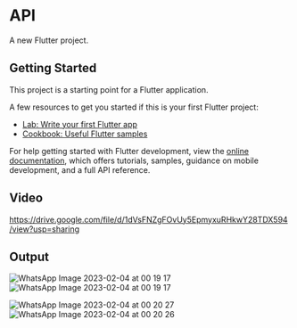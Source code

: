  # API

A new Flutter project.

## Getting Started

This project is a starting point for a Flutter application.

A few resources to get you started if this is your first Flutter project:

- [Lab: Write your first Flutter app](https://docs.flutter.dev/get-started/codelab)
- [Cookbook: Useful Flutter samples](https://docs.flutter.dev/cookbook)

For help getting started with Flutter development, view the
[online documentation](https://docs.flutter.dev/), which offers tutorials,
samples, guidance on mobile development, and a full API reference.

## Video

https://drive.google.com/file/d/1dVsFNZgFOvUy5EpmyxuRHkwY28TDX594/view?usp=sharing

## Output

 ![WhatsApp Image 2023-02-04 at 00 19 17](https://user-images.githubusercontent.com/75439259/216685154-90cdb9a7-c356-41d0-b632-914e452a9e4e.jpg)
 ![WhatsApp Image 2023-02-04 at 00 19 17](https://user-images.githubusercontent.com/75439259/216685329-6f6d5c8f-53f1-43d4-bf55-92c694496471.jpg)

![WhatsApp Image 2023-02-04 at 00 20 27](https://user-images.githubusercontent.com/75439259/216685197-4bc70447-52ad-4700-bebb-bd1df039f774.jpg)
![WhatsApp Image 2023-02-04 at 00 20 26](https://user-images.githubusercontent.com/75439259/216685364-3a3e346c-b99b-4eb8-ba64-8beb07f48968.jpg)
